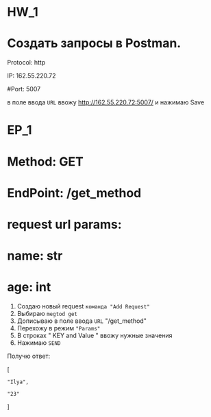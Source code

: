 # HW_1

# Создать запросы в Postman.

Protocol: http

IP: 162.55.220.72

#Port: 5007


в поле ввода `URL` ввожу http://162.55.220.72:5007/ и нажимаю Save

# EP_1
# Method: GET
# EndPoint: /get_method
# request url params: 
# name: str
# age: int

1. Создаю новый request `команда "Add Request"`
2. Выбираю `megtod get`
3. Дописываю  в поле ввода `URL`  "/get_method"
4. Перехожу в режим `"Params"`
5. В строках " KEY and Value " ввожу нужные значения 
6. Нажимаю `SEND`

Получю ответ: 

[

    "Ilya",
    
    "23"
    
]
 

